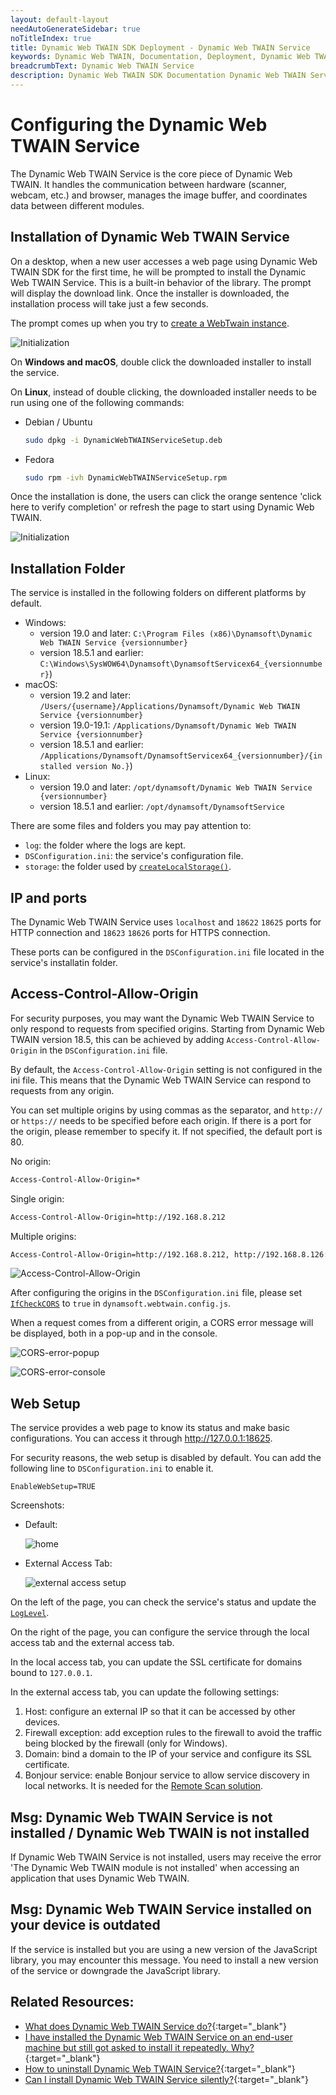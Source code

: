 ```yaml
---
layout: default-layout
needAutoGenerateSidebar: true
noTitleIndex: true
title: Dynamic Web TWAIN SDK Deployment - Dynamic Web TWAIN Service
keywords: Dynamic Web TWAIN, Documentation, Deployment, Dynamic Web TWAIN Service
breadcrumbText: Dynamic Web TWAIN Service
description: Dynamic Web TWAIN SDK Documentation Dynamic Web TWAIN Service Page
---
```


# Configuring the Dynamic Web TWAIN Service

The Dynamic Web TWAIN Service is the core piece of Dynamic Web TWAIN. It handles the communication between hardware (scanner, webcam, etc.) and browser, manages the image buffer, and coordinates data between different modules.


## Installation of Dynamic Web TWAIN Service

On a desktop, when a new user accesses a web page using Dynamic Web TWAIN SDK for the first time, he will be prompted to install the Dynamic Web TWAIN Service. This is a built-in behavior of the library. The prompt will display the download link. Once the installer is downloaded, the installation process will take just a few seconds.

The prompt comes up when you try to [create a WebTwain instance](/_articles/extended-usage/advanced-initialization.md#instantiating-webtwain-without-onwebtwainready).

![Initialization](/assets/imgs/Initialization-1.png)

On **Windows and macOS**, double click the downloaded installer to install the service. 

On **Linux**, instead of double clicking, the downloaded installer needs to be run using one of the following commands:

- Debian / Ubuntu

  ```bash 
  sudo dpkg -i DynamicWebTWAINServiceSetup.deb
  ```

- Fedora

  ```bash 
  sudo rpm -ivh DynamicWebTWAINServiceSetup.rpm
  ```

Once the installation is done, the users can click the orange sentence 'click here to verify completion' or refresh the page to start using Dynamic Web TWAIN.

![Initialization](/assets/imgs/Initialization-2.png)

## Installation Folder

The service is installed in the following folders on different platforms by default.

- Windows:
  - version 19.0 and later: `C:\Program Files (x86)\Dynamsoft\Dynamic Web TWAIN Service {versionnumber}`
  - version 18.5.1 and earlier: `C:\Windows\SysWOW64\Dynamsoft\DynamsoftServicex64_{versionnumber}`)
- macOS: 
  - version 19.2 and later: `/Users/{username}/Applications/Dynamsoft/Dynamic Web TWAIN Service {versionnumber}`
  - version 19.0-19.1: `/Applications/Dynamsoft/Dynamic Web TWAIN Service {versionnumber}`
  - version 18.5.1 and earlier: `/Applications/Dynamsoft/DynamsoftServicex64_{versionnumber}/{installed version No.}`)
- Linux: 
  - version 19.0 and later:  `/opt/dynamsoft/Dynamic Web TWAIN Service {versionnumber}`
  - version 18.5.1 and earlier: `/opt/dynamsoft/DynamsoftService`
  
There are some files and folders you may pay attention to:

* `log`: the folder where the logs are kept.
* `DSConfiguration.ini`: the service's configuration file.
* `storage`: the folder used by [`createLocalStorage()`](/_articles/info/api/WebTwain_IO.md#createlocalstorage).

## IP and ports

The Dynamic Web TWAIN Service uses `localhost` and `18622` `18625` ports for HTTP connection and `18623` `18626` ports for HTTPS connection.  

These ports can be configured in the `DSConfiguration.ini` file located in the service's installatin folder.


## Access-Control-Allow-Origin

For security purposes, you may want the Dynamic Web TWAIN Service to only respond to requests from specified origins. Starting from Dynamic Web TWAIN version 18.5, this can be achieved by adding `Access-Control-Allow-Origin` in the `DSConfiguration.ini` file.

By default, the `Access-Control-Allow-Origin` setting is not configured in the ini file. This means that the Dynamic Web TWAIN Service can respond to requests from any origin.

You can set multiple origins by using commas as the separator, and `http://` or `https://` needs to be specified before each origin. If there is a port for the origin, please remember to specify it. If not specified, the default port is 80.

No origin:

```bash
Access-Control-Allow-Origin=*
```

Single origin:

```bash
Access-Control-Allow-Origin=http://192.168.8.212
```

Multiple origins:

```bash
Access-Control-Allow-Origin=http://192.168.8.212, http://192.168.8.126:8033, https://www.dynamsoft.com
```

![Access-Control-Allow-Origin](/assets/imgs/Access-Control-Allow-Origin.png)

After configuring the origins in the `DSConfiguration.ini` file, please set [`IfCheckCORS`](/_articles/info/api/Dynamsoft_WebTwainEnv.md#ifcheckcors) to `true` in `dynamsoft.webtwain.config.js`. 

When a request comes from a different origin, a CORS error message will be displayed, both in a pop-up and in the console.

  ![CORS-error-popup](/assets/imgs/CORS-error-popup.png)

  ![CORS-error-console](/assets/imgs/CORS-error-console.png)


## Web Setup

The service provides a web page to know its status and make basic configurations. You can access it through <http://127.0.0.1:18625>.

For security reasons, the web setup is disabled by default. You can add the following line to `DSConfiguration.ini` to enable it.

```
EnableWebSetup=TRUE
```

Screenshots:

* Default:

   ![home](/assets/imgs/service-web-setup/home.jpg)

* External Access Tab:

   ![external access setup](/assets/imgs/service-web-setup/external-access-setup.jpg)

On the left of the page, you can check the service's status and update the [`LogLevel`](/_articles/info/api/WebTwain_Util.md#loglevel).

On the right of the page, you can configure the service through the local access tab and the external access tab.

In the local access tab, you can update the SSL certificate for domains bound to `127.0.0.1`.

In the external access tab, you can update the following settings:

1. Host: configure an external IP so that it can be accessed by other devices.
2. Firewall exception: add exception rules to the firewall to avoid the traffic being blocked by the firewall (only for Windows).
3. Domain: bind a domain to the IP of your service and configure its SSL certificate.
4. Bonjour service: enable Bonjour service to allow service discovery in local networks. It is needed for the [Remote Scan solution](https://www.dynamsoft.com/remote-scan/docs/introduction/).


## Msg: Dynamic Web TWAIN Service is not installed / Dynamic Web TWAIN is not installed

If Dynamic Web TWAIN Service is not installed, users may receive the error 'The Dynamic Web TWAIN module is not installed' when accessing an application that uses Dynamic Web TWAIN. 

## Msg: Dynamic Web TWAIN Service installed on your device is outdated

If the service is installed but you are using a new version of the JavaScript library, you may encounter this message. You need to install a new version of the service or downgrade the JavaScript library.

## Related Resources:

* [What does Dynamic Web TWAIN Service do?](/_articles/faq/what-does-dynamsoft-service-do-on-end-user-machine.md){:target="_blank"}
* [I have installed the Dynamic Web TWAIN Service on an end-user machine but still got asked to install it repeatedly. Why?](/_articles/faq/service-prompting-to-install-repeatedly.md){:target="_blank"}
* [How to uninstall Dynamic Web TWAIN Service?](/_articles/faq/how-to-uninstall-dynamsoft-service.md){:target="_blank"}
* [Can I install Dynamic Web TWAIN Service silently?](/_articles/faq/can-i-install-dynamsoft-service-silently.md){:target="_blank"}
